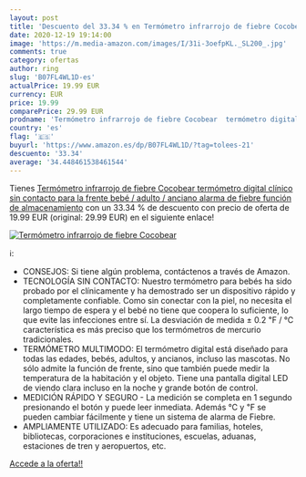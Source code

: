 ```yaml
---
layout: post
title: 'Descuento del 33.34 % en Termómetro infrarrojo de fiebre Cocobear'
date: 2020-12-19 19:14:00
image: 'https://m.media-amazon.com/images/I/31i-3oefpKL._SL200_.jpg'
comments: true
category: ofertas
author: ring
slug: 'B07FL4WL1D-es'
actualPrice: 19.99 EUR
currency: EUR
price: 19.99
comparePrice: 29.99 EUR
prodname: 'Termómetro infrarrojo de fiebre Cocobear  termómetro digital clínico sin contacto para la frente  bebé / adulto / anciano  alarma de fiebre  función de almacenamiento'
country: 'es'
flag: '🇪🇸'
buyurl: 'https://www.amazon.es/dp/B07FL4WL1D/?tag=tolees-21'
descuento: '33.34'
average: '34.448461538461544'
---
```


Tienes [Termómetro infrarrojo de fiebre Cocobear  termómetro digital clínico sin contacto para la frente  bebé / adulto / anciano  alarma de fiebre  función de almacenamiento](https://www.amazon.es/dp/B07FL4WL1D/?tag=tolees-21) con un 33.34 % de descuento con precio de oferta de 19.99 EUR (original: 29.99 EUR) en el siguiente enlace!

[![Termómetro infrarrojo de fiebre Cocobear](https://m.media-amazon.com/images/I/31i-3oefpKL._SL200_.jpg)](https://www.amazon.es/dp/B07FL4WL1D/?tag=tolees-21)

ℹ️:

- CONSEJOS: Si tiene algún problema, contáctenos a través de Amazon.
- TECNOLOGÍA SIN CONTACTO: Nuestro termómetro para bebés ha sido probado por el clínicamente y ha demostrado ser un dispositivo rápido y completamente confiable. Como sin conectar con la piel, no necesita el largo tiempo de espera y el bebé no tiene que coopera lo suficiente, lo que evite las infecciones entre sí. La desviación de medida ± 0.2 ℉ / ℃ característica es más preciso que los termómetros de mercurio tradicionales.
- TERMÓMETRO MULTIMODO: El termómetro digital está diseñado para todas las edades, bebés, adultos, y ancianos, incluso las mascotas. No sólo admite la función de frente, sino que también puede medir la temperatura de la habitación y el objeto. Tiene una pantalla digital LED de viendo clara incluso en la noche y grande botón de control.
- MEDICIÓN RÁPIDO Y SEGURO - La medición se completa en 1 segundo presionando el botón y puede leer inmediata. Además ℃ y ℉ se pueden cambiar fácilmente y tiene un sistema de alarma de Fiebre.
- AMPLIAMENTE UTILIZADO: Es adecuado para familias, hoteles, bibliotecas, corporaciones e instituciones, escuelas, aduanas, estaciones de tren y aeropuertos, etc.

[Accede a la oferta!!](https://www.amazon.es/dp/B07FL4WL1D/?tag=tolees-21)
